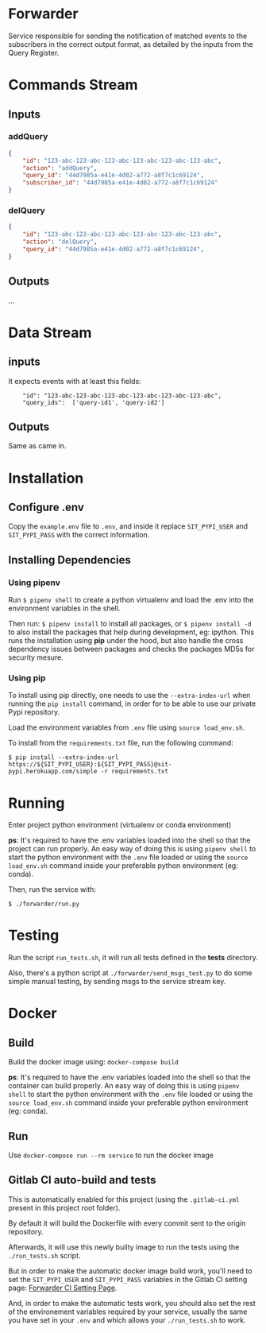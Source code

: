 # Forwarder
Service responsible for sending the notification of matched events to the subscribers in the correct output format, as detailed by the inputs from the Query Register.

# Commands Stream
## Inputs
### addQuery
```json
{
    "id": "123-abc-123-abc-123-abc-123-abc-123-abc-123-abc",
    "action": "addQuery",
    "query_id": "44d7985a-e41e-4d02-a772-a8f7c1c69124",
    "subscriber_id": "44d7985a-e41e-4d02-a772-a8f7c1c69124"
}
```

### delQuery
```json
{
    "id": "123-abc-123-abc-123-abc-123-abc-123-abc-123-abc",
    "action": "delQuery",
    "query_id": "44d7985a-e41e-4d02-a772-a8f7c1c69124",
}
```

## Outputs
...
# Data Stream
## inputs
It expects events with at least this fields:
```
    "id": "123-abc-123-abc-123-abc-123-abc-123-abc-123-abc",
    "query_ids":  ['query-id1', 'query-id2']

```

## Outputs
Same as came in.

# Installation

## Configure .env
Copy the `example.env` file to `.env`, and inside it replace `SIT_PYPI_USER` and `SIT_PYPI_PASS` with the correct information.

## Installing Dependencies

### Using pipenv
Run `$ pipenv shell` to create a python virtualenv and load the .env into the environment variables in the shell.

Then run: `$ pipenv install` to install all packages, or `$ pipenv install -d` to also install the packages that help during development, eg: ipython.
This runs the installation using **pip** under the hood, but also handle the cross dependency issues between packages and checks the packages MD5s for security mesure.


### Using pip
To install using pip directly, one needs to use the `--extra-index-url` when running the `pip install` command, in order for to be able to use our private Pypi repository.

Load the environment variables from `.env` file using `source load_env.sh`.

To install from the `requirements.txt` file, run the following command:
```
$ pip install --extra-index-url https://${SIT_PYPI_USER}:${SIT_PYPI_PASS}@sit-pypi.herokuapp.com/simple -r requirements.txt
```

# Running
Enter project python environment (virtualenv or conda environment)

**ps**: It's required to have the .env variables loaded into the shell so that the project can run properly. An easy way of doing this is using `pipenv shell` to start the python environment with the `.env` file loaded or using the `source load_env.sh` command inside your preferable python environment (eg: conda).

Then, run the service with:
```
$ ./forwarder/run.py
```

# Testing
Run the script `run_tests.sh`, it will run all tests defined in the **tests** directory.

Also, there's a python script at `./forwarder/send_msgs_test.py` to do some simple manual testing, by sending msgs to the service stream key.


# Docker
## Build
Build the docker image using: `docker-compose build`

**ps**: It's required to have the .env variables loaded into the shell so that the container can build properly. An easy way of doing this is using `pipenv shell` to start the python environment with the `.env` file loaded or using the `source load_env.sh` command inside your preferable python environment (eg: conda).

## Run
Use `docker-compose run --rm service` to run the docker image


## Gitlab CI auto-build and tests

This is automatically enabled for this project (using the `.gitlab-ci.yml` present in this project root folder).

By default it will build the Dockerfile with every commit sent to the origin repository.

Afterwards, it will use this newly builty image to run the tests using the `./run_tests.sh` script.

But in order to make the automatic docker image build work, you'll need to set the `SIT_PYPI_USER` and `SIT_PYPI_PASS` variables in the Gitlab CI setting page: [Forwarder CI Setting Page](https://gitlab.insight-centre.org/sit/mps/forwarder/settings/ci_cd).

And, in order to make the automatic tests work, you should also set the rest of the environement variables required by your service, usually the same you have set in your `.env` and which allows your `./run_tests.sh` to work.

